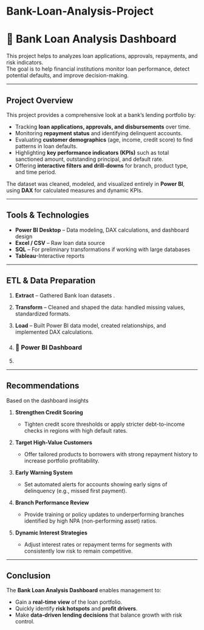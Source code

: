 # Bank-Loan-Analysis-Project
# 🏦 Bank Loan Analysis Dashboard

This project helps to analyzes loan applications, approvals, repayments, and risk indicators.  
The goal is to help financial institutions monitor loan performance, detect potential defaults, and improve decision-making.

---

##  Project Overview
This project provides a comprehensive look at a bank’s lending portfolio by:
- Tracking **loan applications, approvals, and disbursements** over time.
- Monitoring **repayment status** and identifying delinquent accounts.
- Evaluating **customer demographics** (age, income, credit score) to find patterns in loan defaults.
- Highlighting **key performance indicators (KPIs)** such as total sanctioned amount, outstanding principal, and default rate.
- Offering **interactive filters and drill-downs** for branch, product type, and time period.

The dataset was cleaned, modeled, and visualized entirely in **Power BI**, using **DAX** for calculated measures and dynamic KPIs.

---

##  Tools & Technologies
- **Power BI Desktop** – Data modeling, DAX calculations, and dashboard design  
- **Excel / CSV** – Raw loan data source  
- **SQL** – For preliminary transformations if working with large databases
- **Tableau**-Interactive reports
- --
##  ETL & Data Preparation
1. **Extract** – Gathered Bank loan  datasets .
2. **Transform** – Cleaned and shaped the data: handled missing values, standardized formats.
3. **Load** – Built Power BI data model, created relationships, and implemented DAX calculations.

4. ### 🔹 **Power BI Dashboard**
5. 
---

##  Recommendations
Based on the dashboard insights 
1. **Strengthen Credit Scoring**  
   - Tighten credit score thresholds or apply stricter debt-to-income checks in regions with high default rates.

2. **Target High-Value Customers**  
   - Offer tailored products to borrowers with strong repayment history to increase portfolio profitability.

3. **Early Warning System**  
   - Set automated alerts for accounts showing early signs of delinquency (e.g., missed first payment).

4. **Branch Performance Review**  
   - Provide training or policy updates to underperforming branches identified by high NPA (non-performing asset) ratios.

5. **Dynamic Interest Strategies**  
   - Adjust interest rates or repayment terms for segments with consistently low risk to remain competitive.

---

## Conclusion
The **Bank Loan Analysis Dashboard** enables management to:
- Gain a **real-time view** of the loan portfolio.
- Quickly identify **risk hotspots** and **profit drivers**.
- Make **data-driven lending decisions** that balance growth with risk control.

